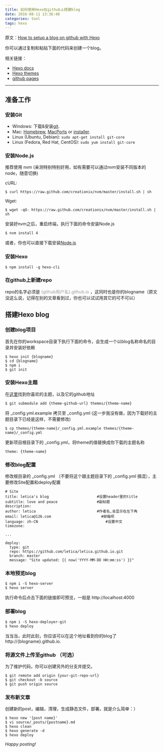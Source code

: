 ```yaml
---
title: 如何使用Hexo在github上搭建blog
date: 2016-08-11 13:36:40
categories: tool
tags: hexo
---
```


原文：[How to setup a blog on github with Hexo](http://zirho.github.io/2016/06/04/hexo/)

你可以通过复制和粘贴下面的代码来创建一个blog。

相关链接：

- [Hexo docs](https://hexo.io/docs/)
- [Hexo themes](https://hexo.io/themes/)
- [github pages](https://pages.github.com/)


<!-- more -->


-----


## 准备工作

### 安装Git

- Windows: 下载&安装[git](https://git-scm.com/download/win).
- Mac: [Homebrew](http://brew.sh/), [MacPorts](http://www.macports.org/) or [installer](http://sourceforge.net/projects/git-osx-installer/).
- Linux (Ubuntu, Debian): `sudo apt-get install git-core`
- Linux (Fedora, Red Hat, CentOS): `sudo yum install git-core`


### 安装Node.js

推荐使用 nvm (亲测特别特别好用，如有需要可以通过nvm安装不同版本的node，随意切换)

cURL:

```
$ curl https://raw.github.com/creationix/nvm/master/install.sh | sh
```

Wget:

```
$ wget -qO- https://raw.github.com/creationix/nvm/master/install.sh | sh
```

安装好nvm之后，重启终端，执行下面的命令安装Node.js

```
$ nvm install 4
```

或者，你也可以直接下载安装[Node.js](http://nodejs.cn/)


### 安装Hexo

```shell
$ npm install -g hexo-cli
```


### 在github上新建repo

repo的名字必须是 <span style="color: #999;">{github用户名}.github.io</span> ，这同时也是你的blogname（原文没这么说，记得在别的文章看到过，你也可以试试用其它的可不可以）



## 搭建Hexo blog

### 创建blog项目

首先在你的workspace目录下执行下面的命令，会生成一个以blog名称命名的目录并安装好依赖

```shell
$ hexo init {blogname}
$ cd {blogname}
$ npm i
$ git init
```

### 安装Hexo主题

在[这里](https://hexo.io/themes/)找到你喜欢的主题，以及它的github地址

```
$ git submodule add {theme-github-url} themes/{theme-name}
```

将 _config.yml.example 拷贝至 _config.yml (这一步我没有做，因为下载好的主题目录下已经是这样，不需要修改)

```
$ cp themes/{theme-name}/_config.yml.example themes/{theme-name}/_config.yml
```

更新项目根目录下的 _config.yml，将theme的值替换成你下载的主题名称

```
theme: {theme-name}
```


### 修改blog配置

修改根目录的 _config.yml （不要将这个跟主题目录下的 _config.yml 搞混），主要修改Site配置和deploy配置

```
# Site
title: letica's blog                      #设置header里的title
subtitle: love and peace                  #副标题
description:
author: letica                            #作者名,会显示在左下角
email: letica@126.com                       #邮箱呗
language: zh-CN                               #设置中文
timezone:

...

deploy:
  type: git
  repo: https://github.com/letica/letica.github.io.git
  branch: master
  message: "Site updated: {{ now('YYYY-MM-DD HH:mm:ss') }}"

```


### 本地预览blog

```
$ npm i -S hexo-server
$ hexo server
```
执行命令后点击下面的链接即可预览，一般是 http://localhost:4000


### 部署blog

```
$ npm i -S hexo-deployer-git
$ hexo deploy
```

当当当，此时此刻，你应该可以在这个地址看到你的blog了 http://{blogname}.github.io.


### 将源文件上传至github （可选）

为了维护代码，你可以创建另外的分支并提交。

```
$ git remote add origin {your-git-repo-url}
$ git checkout -b source
$ git push origin source
```


### 发布新文章

创建新的post，编辑，清理，生成静态文件，部署。就是介么简单：）

```
$ hexo new '{post name}'
$ vi source/_posts/{postname}.md
$ hexo clean
$ hexo generate -d
$ hexo deploy
```


*Happy posting!*
